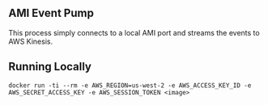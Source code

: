 ## AMI Event Pump

This process simply connects to a local AMI port and streams the events to AWS Kinesis.


## Running Locally

```
docker run -ti --rm -e AWS_REGION=us-west-2 -e AWS_ACCESS_KEY_ID -e AWS_SECRET_ACCESS_KEY -e AWS_SESSION_TOKEN <image>
```



